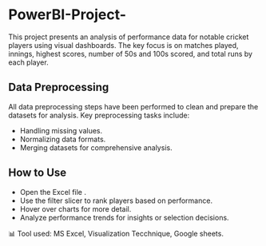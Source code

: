 # PowerBI-Project-
This project presents an analysis of performance data for notable cricket players using visual dashboards. The key focus is on matches played, innings, highest scores, number of 50s and 100s scored, and total runs by each player.

## Data Preprocessing
All data preprocessing steps have been performed to clean and prepare the datasets for analysis. Key preprocessing tasks include:
- Handling missing values.
- Normalizing data formats.
- Merging datasets for comprehensive analysis.

## How to Use
- Open the Excel file .
- Use the filter slicer to rank players based on performance.
- Hover over charts for more detail.
- Analyze performance trends for insights or selection decisions.

📊 Tool used: MS Excel, Visualization Tecchnique, Google sheets.
